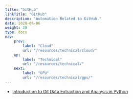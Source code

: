 ```yaml
---
title: "GitHub"
linkTitle: "GitHub"
description: "Automation Related to GitHub."
date: 2020-06-06
weight: 20
type: docs
nav:
    prev:
        label: "Cloud"
        url: "/resources/technical/cloud/"
    up:
        label: "Technical"
        url: "/resources/technical/"
    next:
        label: "GPU"
        url: "/resources/technical/gpu/"
---
```


* [Introduction to Git Data Extraction and Analysis in Python](https://towardsdatascience.com/introduction-to-git-data-extraction-and-analysis-in-python-e7e2bf9b4606)

